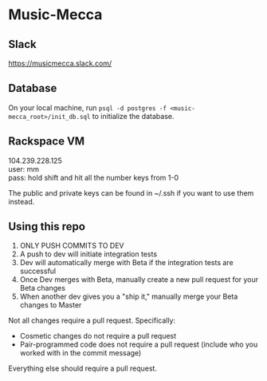 # Music-Mecca

## Slack
https://musicmecca.slack.com/

## Database

On your local machine, run `psql -d postgres -f <music-mecca_root>/init_db.sql` to initialize the database. 

## Rackspace VM

104.239.228.125<br>
user: mm<br>
pass: hold shift and hit all the number keys from 1-0

The public and private keys can be found in ~/.ssh if you want to use them instead.

## Using this repo

1. ONLY PUSH COMMITS TO DEV
2. A push to dev will initiate integration tests
3. Dev will automatically merge with Beta if the integration tests are successful
4. Once Dev merges with Beta, manually create a new pull request for your Beta changes
5. When another dev gives you a "ship it," manually merge your Beta changes to Master

Not all changes require a pull request. Specifically:<br>
* Cosmetic changes do not require a pull request
* Pair-programmed code does not require a pull request (include who you worked with in the commit message)

Everything else should require a pull request.

